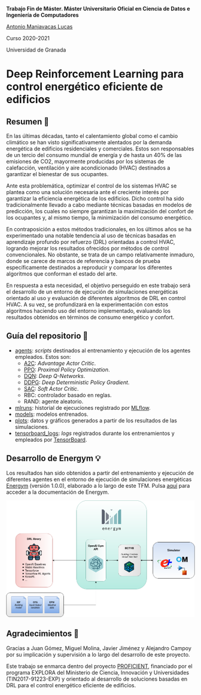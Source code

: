 **Trabajo Fin de Máster. Máster Universitario Oficial en Ciencia de Datos e Ingeniería de Computadores**

[Antonio Manjavacas Lucas](<manjavacas@correo.ugr.es>)

Curso 2020-2021

Universidad de Granada

# Deep Reinforcement Learning para control energético eficiente de edificios

## Resumen 📖

En las últimas décadas, tanto el calentamiento global como el cambio climático se han visto significativamente alentados por la demanda energética de edificios residenciales y comerciales. Estos son responsables de un tercio del consumo mundial de energía y de hasta un 40\% de las emisiones de CO2, mayormente producidas por los sistemas de calefacción, ventilación y aire acondicionado (HVAC) destinados a garantizar el bienestar de sus ocupantes.

Ante esta problemática, optimizar el control de los sistemas HVAC se plantea como una solución necesaria ante el creciente interés por garantizar la eficiencia energética de los edificios. Dicho control ha sido tradicionalmente llevado a cabo mediante técnicas basadas en modelos de predicción, los cuales no siempre garantizan la maximización del confort de los ocupantes y, al mismo tiempo, la minimización del consumo energético.

En contraposición a estos métodos tradicionales, en los últimos años se ha experimentado una notable tendencia al uso de técnicas basadas en aprendizaje profundo por refuerzo (DRL) orientadas a control HVAC, logrando mejorar los resultados ofrecidos por métodos de control convencionales. No obstante, se trata de un campo relativamente inmaduro, donde se carece de marcos de referencia y bancos de prueba específicamente destinados a reproducir y comparar los diferentes algoritmos que conforman el estado del arte.

En respuesta a esta necesidad, el objetivo perseguido en este trabajo será el desarrollo de un entorno de ejecución de simulaciones energéticas orientado al uso y evaluación de diferentes algoritmos de DRL en control HVAC. A su vez, se profundizará en la experimentación con estos algoritmos haciendo uso del entorno implementado, evaluando los resultados obtenidos en términos de consumo energético y confort.

## Guía del repositorio 🔎

* [agents](https://github.com/manjavacas/drl-building/tree/main/agents): _scripts_ destinados al entrenamiento y ejecución de los agentes empleados. Estos son:
    - [A2C](https://stable-baselines3.readthedocs.io/en/master/modules/a2c.html): _Advantage Actor Critic_.
    - [PPO](https://stable-baselines3.readthedocs.io/en/master/modules/ppo.html): _Proximal Policy Optimization_.
    - [DQN](https://stable-baselines3.readthedocs.io/en/master/modules/dqn.html): _Deep Q-Networks_.
    - [DDPG](https://stable-baselines3.readthedocs.io/en/master/modules/ddpg.html): _Deep Deterministic Policy Gradient_.
    - [SAC](https://stable-baselines3.readthedocs.io/en/master/modules/ppo.html): _Soft Actor Critic_.
    - RBC: controlador basado en reglas.
    - RAND: agente aleatorio.
* [mlruns](https://github.com/manjavacas/drl-building/tree/main/mlruns/0): historial de ejecuciones registrado por [MLflow](https://mlflow.org/).
* [models](https://github.com/manjavacas/drl-building/tree/main/models): modelos entrenados.
* [plots](https://github.com/manjavacas/drl-building/tree/main/plots): datos y gráficos generados a partir de los resultados de las simulaciones.
* [tensorboard_logs](https://github.com/manjavacas/drl-building/tree/main/tensorboard_log): _logs_ registrados durante los entrenamientos y empleados por [TensorBoard](https://www.tensorflow.org/tensorboard).

## Desarrollo de Energym 💡

Los resultados han sido obtenidos a partir del entrenamiento y ejecución de diferentes agentes en el entorno de ejecución de simulaciones energéticas [Energym](https://github.com/jajimer/energym) (versión 1.0.0), elaborado a lo largo de este TFM. Pulsa [aquí](https://energym.readthedocs.io/) para acceder a la documentación de Energym.

![Arquitectura de Energym](/images/energym_diagram.png)

## Agradecimientos 🎁

Gracias a Juan Gómez, Miguel Molina, Javier Jiménez y Alejandro Campoy por su implicación y supervisión a lo largo del desarrollo de este proyecto. 

Este trabajo se enmarca dentro del proyecto [PROFICIENT](https://jgromero.github.io/proficient/), financiado por el programa EXPLORA del Ministerio de Ciencia, Innovación y Universidades (TIN2017-91223-EXP) y orientado al desarrollo de soluciones basadas en DRL para el control energético eficiente de edificios.
